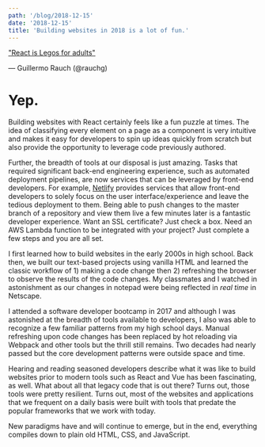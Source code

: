 ```yaml
---
path: '/blog/2018-12-15'
date: '2018-12-15'
title: 'Building websites in 2018 is a lot of fun.'
---
```


<a href="https://twitter.com/rauchg/status/1068183829737664512?ref_src=twsrc%5Etfw"><p>"React is Legos for adults"</p></a>&mdash; Guillermo Rauch (@rauchg)

# Yep.

Building websites with React certainly feels like a fun puzzle at times. The idea of classifying every element on a page as a component is very intuitive and makes it easy for developers to spin up ideas quickly from scratch but also provide the opportunity to leverage code previously authored.

Further, the breadth of tools at our disposal is just amazing. Tasks that required significant back-end engineering experience, such as automated deployment pipelines, are now services that can be leveraged by front-end developers. For example, [Netlify](https://www.netlify.com) provides services that allow front-end developers to solely focus on the user interface/experience and leave the tedious deployment to them. Being able to push changes to the master branch of a repository and view them live a few minutes later is a fantastic developer experience. Want an SSL certificate? Just check a box. Need an AWS Lambda function to be integrated with your project? Just complete a few steps and you are all set.

I first learned how to build websites in the early 2000s in high school. Back then, we built our text-based projects using vanilla HTML and learned the classic workflow of 1) making a code change then 2) refreshing the browser to observe the results of the code changes. My classmates and I watched in astonishment as our changes in notepad were being reflected in _real time_ in Netscape.

I attended a software developer bootcamp in 2017 and although I was astonished at the breadth of tools available to developers, I also was able to recognize a few familiar patterns from my high school days. Manual refreshing upon code changes has been replaced by hot reloading via Webpack and other tools but the thrill still remains. Two decades had nearly passed but the core development patterns were outside space and time.

Hearing and reading seasoned developers describe what it was like to build websites prior to modern tools such as React and Vue has been fascinating, as well. What about all that legacy code that is out there? Turns out, those tools were pretty resilient. Turns out, most of the websites and applications that we frequent on a daily basis were built with tools that predate the popular frameworks that we work with today.

New paradigms have and will continue to emerge, but in the end, everything compiles down to plain old HTML, CSS, and JavaScript.
